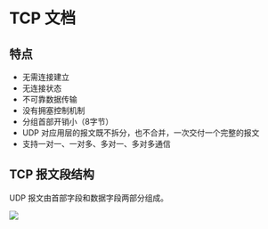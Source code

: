 # TCP 文档
## 特点
* 无需连接建立
* 无连接状态
* 不可靠数据传输
* 没有拥塞控制机制
* 分组首部开销小（8字节）
* UDP 对应用层的报文既不拆分，也不合并，一次交付一个完整的报文
* 支持一对一、一对多、多对一、多对多通信

## TCP 报文段结构
UDP 报文由首部字段和数据字段两部分组成。

![](https://github.com/woai3c/Computer-Networking-Lab/blob/master/imgs/udp.jpg)
